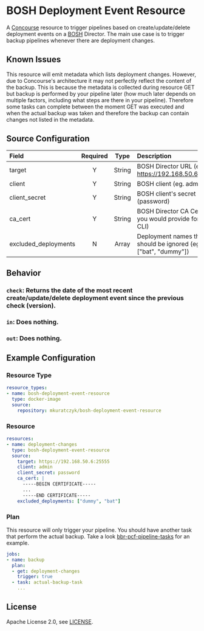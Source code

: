 # BOSH Deployment Event Resource

A [Concourse](http://concourse.ci/) resource to trigger pipelines based on create/update/delete deployment events on a [BOSH](http://bosh.io) Director. The main use case is to trigger backup pipelines whenever there are deployment changes.

## Known Issues
This resource will emit metadata which lists deployment changes. However, due to Concourse's architecture it may not perfectly reflect the content of the backup.
This is because the metadata is collected during resource GET but backup is performed by your pipeline later (how much later depends on multiple factors, including what steps are there in your pipeline). Therefore some tasks can complete between the moment GET was executed and when the actual backup was taken and therefore the backup can contain changes not listed in the metadata.

## Source Configuration

| Field  | Required | Type   | Description
|:-------|:--------:|:------:|:-----------
| target    | Y    | String | BOSH Director URL (eg. https://192.168.50.6:25555)
| client    | Y    | String | BOSH client (eg. admin)
| client_secret | Y| String | BOSH client's secret (password)
| ca_cert   | Y    | String | BOSH Director CA Cert (as you would provide for BOSH CLI)
| excluded_deployments   | N    | Array | Deployment names that should be ignored (eg. ["bat", "dummy"])

## Behavior

### `check`: Returns the date of the most recent create/update/delete deployment event since the previous check (version).

### `in`: Does nothing.

### `out`: Does nothing.

## Example Configuration

### Resource Type

```yaml
resource_types:
- name: bosh-deployment-event-resource
  type: docker-image
  source:
    repository: mkuratczyk/bosh-deployment-event-resource
```

### Resource

``` yaml
resources:
- name: deployment-changes
  type: bosh-deployment-event-resource
  source:
    target: https://192.168.50.6:25555
    client: admin
    client_secret: password
    ca_cert: |
      -----BEGIN CERTIFICATE-----
      ...
      -----END CERTIFICATE-----
    excluded_deployments: ["dummy", "bat"]
```

### Plan

This resource will only trigger your pipeline. You should have another task that perform the actual backup. Take a look [bbr-pcf-pipeline-tasks](https://github.com/pivotal-cf/bbr-pcf-pipeline-tasks) for an example.

``` yaml
jobs:
- name: backup
  plan:
  - get: deployment-changes
    trigger: true
  - task: actual-backup-task
    ...
```

## License

Apache License 2.0, see [LICENSE](LICENSE).

